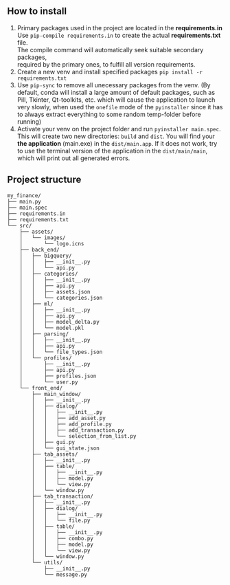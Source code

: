 ## How to install
1. Primary packages used in the project are located in the **requirements.in**  
Use `pip-compile requirements.in` to create the actual **requirements.txt** file.  
The compile command will automatically seek suitable secondary packages,  
required by the primary ones, to fulfill all version requirements.
2. Create a new venv and install specified packages `pip install -r requirements.txt`
3. Use `pip-sync` to remove all unecessary packages from the venv.
(By default, conda will install a large amount of default packages, such as Pill, Tkinter, Qt-toolkits, etc. which will cause the application to launch very slowly, when used the `onefile` mode of the `pyinstaller` since it has to always extract everything to some random temp-folder before running)
4. Activate your venv on the project folder and run `pyinstaller main.spec`. This will create two new directories: `build` and `dist`. You will find your **the application** (main.exe) in the `dist/main.app`. If it does not work, try to use the terminal version of the application in the `dist/main/main`, which will print out all generated errors.



## Project structure
```
my_finance/  
├── main.py  
├── main.spec  
├── requirements.in  
├── requirements.txt  
└── src/  
    ├── assets/  
    │   └── images/  
    │       └── logo.icns  
    ├── back_end/  
    │   ├── bigquery/  
    │   │   ├── __init__.py  
    │   │   └── api.py  
    │   ├── categories/  
    │   │   ├── __init__.py  
    │   │   ├── api.py  
    │   │   ├── assets.json  
    │   │   └── categories.json  
    │   ├── ml/  
    │   │   ├── __init__.py  
    │   │   ├── api.py  
    │   │   ├── model_delta.py  
    │   │   └── model.pkl  
    │   ├── parsing/  
    │   │   ├── __init__.py  
    │   │   ├── api.py  
    │   │   └── file_types.json  
    │   └── profiles/  
    │       ├── __init__.py  
    │       ├── api.py  
    │       ├── profiles.json  
    │       └── user.py  
    └── front_end/  
        ├── main_window/  
        │   ├── __init__.py  
        │   ├── dialog/  
        │   │   ├── __init__.py  
        │   │   ├── add_asset.py  
        │   │   ├── add_profile.py  
        │   │   ├── add_transaction.py  
        │   │   └── selection_from_list.py  
        │   ├── gui.py  
        │   └── gui_state.json  
        ├── tab_assets/  
        │   ├── __init__.py  
        │   ├── table/  
        │   │   ├── __init__.py  
        │   │   ├── model.py  
        │   │   └── view.py  
        │   └── window.py  
        ├── tab_transaction/  
        │   ├── __init__.py  
        │   ├── dialog/  
        │   │   ├── __init__.py  
        │   │   └── file.py  
        │   ├── table/  
        │   │   ├── __init__.py   
        │   │   ├── combo.py   
        │   │   ├── model.py   
        │   │   └── view.py   
        │   └── window.py   
        └── utils/  
            ├── __init__.py  
            └── message.py
```
